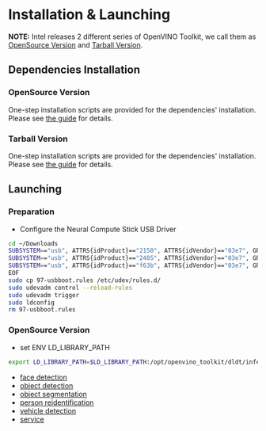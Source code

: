 # Installation & Launching
**NOTE:** Intel releases 2 different series of OpenVINO Toolkit, we call them as [OpenSource Version](https://github.com/opencv/dldt/) and [Tarball Version](https://software.intel.com/en-us/openvino-toolkit). 

## Dependencies Installation
### OpenSource Version
One-step installation scripts are provided for the dependencies' installation. Please see [the guide](https://github.com/intel/ros2_openvino_toolkit/blob/devel/doc/OPEN_SOURCE_CODE_README.md) for details.

### Tarball Version
One-step installation scripts are provided for the dependencies' installation. Please see [the guide](https://github.com/RachelRen05/ros2_openvino_toolkit_updated/blob/master/doc/binary_version/BINARY_INSTALLATION.md) for details.

## Launching
### Preparation
* Configure the Neural Compute Stick USB Driver
```bash
cd ~/Downloads
SUBSYSTEM=="usb", ATTRS{idProduct}=="2150", ATTRS{idVendor}=="03e7", GROUP="users", MODE="0666", ENV{ID_MM_DEVICE_IGNORE}="1"
SUBSYSTEM=="usb", ATTRS{idProduct}=="2485", ATTRS{idVendor}=="03e7", GROUP="users", MODE="0666", ENV{ID_MM_DEVICE_IGNORE}="1"
SUBSYSTEM=="usb", ATTRS{idProduct}=="f63b", ATTRS{idVendor}=="03e7", GROUP="users", MODE="0666", ENV{ID_MM_DEVICE_IGNORE}="1"
EOF
sudo cp 97-usbboot.rules /etc/udev/rules.d/
sudo udevadm control --reload-rules
sudo udevadm trigger
sudo ldconfig
rm 97-usbboot.rules
```
  ### OpenSource Version
  * set ENV LD_LIBRARY_PATH<br>
  ```bash
  export LD_LIBRARY_PATH=$LD_LIBRARY_PATH:/opt/openvino_toolkit/dldt/inference-engine/bin/intel64/Release/lib
  ```
  
  * [face detection](https://github.com/RachelRen05/ros2_openvino_toolkit_updated/blob/master/doc/openSource_version/SOURCE_FACE_DETECTION.md)
  * [object detection](https://github.com/RachelRen05/ros2_openvino_toolkit_updated/blob/master/doc/openSource_version/SOURCE_OBJECT_DETECTION.md)
  * [object segmentation](https://github.com/RachelRen05/ros2_openvino_toolkit_updated/blob/master/doc/openSource_version/SOURCE_OBJECT_SEGMENTATION.md)
  * [person reidentification](https://github.com/RachelRen05/ros2_openvino_toolkit_updated/blob/master/doc/openSource_version/SOURCE_PEOPLE_REIDENTIFICATION.md)
  * [vehicle detection](https://github.com/RachelRen05/ros2_openvino_toolkit_updated/blob/master/doc/openSource_version/SOURCE_VEHICLE_DETECTION.md)
  * [service](https://github.com/RachelRen05/ros2_openvino_toolkit_updated/blob/master/doc/openSource_version/SOURCE_SERVICE.md)
